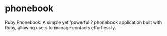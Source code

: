 # phonebook
Ruby Phonebook: A simple yet 'powerful'? phonebook application built with Ruby, allowing users to manage contacts effortlessly.

